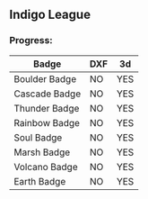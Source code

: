 ## Indigo League

### Progress:

| Badge | DXF | 3d |
|---|---|---|
| Boulder Badge | NO | YES |
| Cascade Badge | NO | YES |
| Thunder Badge | NO | YES |
| Rainbow Badge | NO | YES |
| Soul Badge | NO | YES |
| Marsh Badge | NO | YES |
| Volcano Badge | NO | YES |
| Earth Badge | NO | YES |
